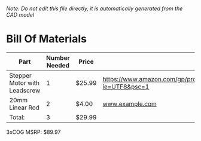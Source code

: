 ###### Note: Do not edit this file directly, it is automatically generated from the CAD model 
# Bill Of Materials 
 |Part|Number Needed|Price|Source| 
 |----|----------|-----|-----|
|Stepper Motor with Leadscrew|1|$25.99|https://www.amazon.com/gp/product/B01DVD87Q6/ref=ppx_yo_dt_b_asin_title_o04_s00?ie=UTF8&psc=1|
|20mm Linear Rod|2|$4.00|www.example.com|
|Total: |3|$29.99| |

 3xCOG MSRP: $89.97